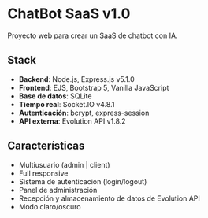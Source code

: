 # ChatBot SaaS v1.0

Proyecto web para crear un SaaS de chatbot con IA.

## Stack

- **Backend**: Node.js, Express.js v5.1.0
- **Frontend**: EJS, Bootstrap 5, Vanilla JavaScript
- **Base de datos**: SQLite
- **Tiempo real**: Socket.IO v4.8.1
- **Autenticación**: bcrypt, express-session
- **API externa**: Evolution API v1.8.2

## Características

- Multiusuario (admin | client)
- Full responsive
- Sistema de autenticación (login/logout)
- Panel de administración
- Recepción y almacenamiento de datos de Evolution API
- Modo claro/oscuro